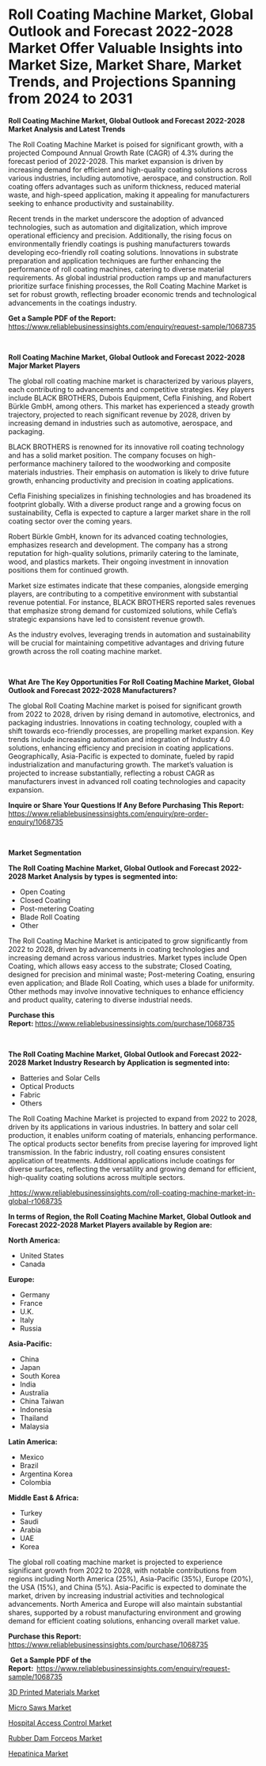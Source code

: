 <p><h1>Roll Coating Machine Market, Global Outlook and Forecast 2022-2028 Market Offer Valuable Insights into Market Size, Market Share, Market Trends, and Projections Spanning from 2024 to 2031</h1></p><p><strong>Roll Coating Machine Market, Global Outlook and Forecast 2022-2028 Market Analysis and Latest Trends</strong></p>
<p><p>The Roll Coating Machine Market is poised for significant growth, with a projected Compound Annual Growth Rate (CAGR) of 4.3% during the forecast period of 2022-2028. This market expansion is driven by increasing demand for efficient and high-quality coating solutions across various industries, including automotive, aerospace, and construction. Roll coating offers advantages such as uniform thickness, reduced material waste, and high-speed application, making it appealing for manufacturers seeking to enhance productivity and sustainability.</p><p>Recent trends in the market underscore the adoption of advanced technologies, such as automation and digitalization, which improve operational efficiency and precision. Additionally, the rising focus on environmentally friendly coatings is pushing manufacturers towards developing eco-friendly roll coating solutions. Innovations in substrate preparation and application techniques are further enhancing the performance of roll coating machines, catering to diverse material requirements. As global industrial production ramps up and manufacturers prioritize surface finishing processes, the Roll Coating Machine Market is set for robust growth, reflecting broader economic trends and technological advancements in the coatings industry.</p></p>
<p><strong>Get a Sample PDF of the Report:&nbsp;</strong> <a href="https://www.reliablebusinessinsights.com/enquiry/request-sample/1068735">https://www.reliablebusinessinsights.com/enquiry/request-sample/1068735</a></p>
<p>&nbsp;</p>
<p><strong>Roll Coating Machine Market, Global Outlook and Forecast 2022-2028 Major Market Players</strong></p>
<p><p>The global roll coating machine market is characterized by various players, each contributing to advancements and competitive strategies. Key players include BLACK BROTHERS, Dubois Equipment, Cefla Finishing, and Robert Bürkle GmbH, among others. This market has experienced a steady growth trajectory, projected to reach significant revenue by 2028, driven by increasing demand in industries such as automotive, aerospace, and packaging.</p><p>BLACK BROTHERS is renowned for its innovative roll coating technology and has a solid market position. The company focuses on high-performance machinery tailored to the woodworking and composite materials industries. Their emphasis on automation is likely to drive future growth, enhancing productivity and precision in coating applications.</p><p>Cefla Finishing specializes in finishing technologies and has broadened its footprint globally. With a diverse product range and a growing focus on sustainability, Cefla is expected to capture a larger market share in the roll coating sector over the coming years.</p><p>Robert Bürkle GmbH, known for its advanced coating technologies, emphasizes research and development. The company has a strong reputation for high-quality solutions, primarily catering to the laminate, wood, and plastics markets. Their ongoing investment in innovation positions them for continued growth.</p><p>Market size estimates indicate that these companies, alongside emerging players, are contributing to a competitive environment with substantial revenue potential. For instance, BLACK BROTHERS reported sales revenues that emphasize strong demand for customized solutions, while Cefla’s strategic expansions have led to consistent revenue growth.</p><p>As the industry evolves, leveraging trends in automation and sustainability will be crucial for maintaining competitive advantages and driving future growth across the roll coating machine market.</p></p>
<p>&nbsp;</p>
<p><strong>What Are The Key Opportunities For Roll Coating Machine Market, Global Outlook and Forecast 2022-2028 Manufacturers?</strong></p>
<p><p>The global Roll Coating Machine market is poised for significant growth from 2022 to 2028, driven by rising demand in automotive, electronics, and packaging industries. Innovations in coating technology, coupled with a shift towards eco-friendly processes, are propelling market expansion. Key trends include increasing automation and integration of Industry 4.0 solutions, enhancing efficiency and precision in coating applications. Geographically, Asia-Pacific is expected to dominate, fueled by rapid industrialization and manufacturing growth. The market’s valuation is projected to increase substantially, reflecting a robust CAGR as manufacturers invest in advanced roll coating technologies and capacity expansion.</p></p>
<p><strong>Inquire or Share Your Questions If Any Before Purchasing This Report:</strong> <a href="https://www.reliablebusinessinsights.com/enquiry/pre-order-enquiry/1068735">https://www.reliablebusinessinsights.com/enquiry/pre-order-enquiry/1068735</a></p>
<p>&nbsp;</p>
<p><strong>Market Segmentation</strong></p>
<p><strong>The Roll Coating Machine Market, Global Outlook and Forecast 2022-2028 Market Analysis by types is segmented into:</strong></p>
<p><ul><li>Open Coating</li><li>Closed Coating</li><li>Post-metering Coating</li><li>Blade Roll Coating</li><li>Other</li></ul></p>
<p><p>The Roll Coating Machine Market is anticipated to grow significantly from 2022 to 2028, driven by advancements in coating technologies and increasing demand across various industries. Market types include Open Coating, which allows easy access to the substrate; Closed Coating, designed for precision and minimal waste; Post-metering Coating, ensuring even application; and Blade Roll Coating, which uses a blade for uniformity. Other methods may involve innovative techniques to enhance efficiency and product quality, catering to diverse industrial needs.</p></p>
<p><strong>Purchase this Report:&nbsp;</strong><a href="https://www.reliablebusinessinsights.com/purchase/1068735">https://www.reliablebusinessinsights.com/purchase/1068735</a></p>
<p>&nbsp;</p>
<p><strong>The Roll Coating Machine Market, Global Outlook and Forecast 2022-2028 Market Industry Research by Application is segmented into:</strong></p>
<p><ul><li>Batteries and Solar Cells</li><li>Optical Products</li><li>Fabric</li><li>Others</li></ul></p>
<p><p>The Roll Coating Machine Market is projected to expand from 2022 to 2028, driven by its applications in various industries. In battery and solar cell production, it enables uniform coating of materials, enhancing performance. The optical products sector benefits from precise layering for improved light transmission. In the fabric industry, roll coating ensures consistent application of treatments. Additional applications include coatings for diverse surfaces, reflecting the versatility and growing demand for efficient, high-quality coating solutions across multiple sectors.</p></p>
<p><a href="https://www.reliablebusinessinsights.com/roll-coating-machine-market-in-global-r1068735">&nbsp;https://www.reliablebusinessinsights.com/roll-coating-machine-market-in-global-r1068735</a></p>
<p><strong>In terms of Region, the Roll Coating Machine Market, Global Outlook and Forecast 2022-2028 Market Players available by Region are:</strong></p>
<p>
    <p> <strong> North America: </strong>
        <ul>
            <li>United States</li>
            <li>Canada</li>
        </ul>
        </p> 
    <p> <strong> Europe: </strong>
        <ul>
            <li>Germany</li>
            <li>France</li>
            <li>U.K.</li>
            <li>Italy</li>
            <li>Russia</li>
        </ul>
        </p> 
    <p> <strong> Asia-Pacific: </strong>
        <ul>
            <li>China</li>
            <li>Japan</li>
            <li>South Korea</li>
            <li>India</li>
            <li>Australia</li>
            <li>China Taiwan</li>
            <li>Indonesia</li>
            <li>Thailand</li>
            <li>Malaysia</li>
        </ul>
        </p> 
    <p> <strong> Latin America: </strong>
        <ul>
            <li>Mexico</li>
            <li>Brazil</li>
            <li>Argentina Korea</li>
            <li>Colombia</li>
        </ul>
        </p> 
    <p> <strong> Middle East & Africa: </strong>
        <ul>
            <li>Turkey</li>
            <li>Saudi</li>
            <li>Arabia</li>
            <li>UAE</li>
            <li>Korea</li>
        </ul>
    </p>
    </p>
<p><p>The global roll coating machine market is projected to experience significant growth from 2022 to 2028, with notable contributions from regions including North America (25%), Asia-Pacific (35%), Europe (20%), the USA (15%), and China (5%). Asia-Pacific is expected to dominate the market, driven by increasing industrial activities and technological advancements. North America and Europe will also maintain substantial shares, supported by a robust manufacturing environment and growing demand for efficient coating solutions, enhancing overall market value.</p></p>
<p><strong>Purchase this Report: </strong><a href="https://www.reliablebusinessinsights.com/purchase/1068735">https://www.reliablebusinessinsights.com/purchase/1068735</a></p>
<p>&nbsp;<strong>Get a Sample PDF of the Report:&nbsp;&nbsp;</strong><a href="https://www.reliablebusinessinsights.com/enquiry/request-sample/1068735">https://www.reliablebusinessinsights.com/enquiry/request-sample/1068735</a></p>
<p><strong></strong></p>
<p><p><a href="https://www.linkedin.com/pulse/global-3d-printed-materials-market-focus-product-type-engineering-iewdc?trackingId=GR3wxki7T%2FiP9ySFXGZ7aQ%3D%3D">3D Printed Materials Market</a></p><p><a href="https://www.linkedin.com/pulse/analyzing-micro-saws-market-dynamics-growth-drivers-forecasted-rymzc?trackingId=CNt5Jj4PTnuhAvCRkEnt%2BQ%3D%3D">Micro Saws Market</a></p><p><a href="https://www.linkedin.com/pulse/unveiling-market-trends-global-hospital-access-control-uqa3e?trackingId=CV1mA8bqQF6PAyXAmI7oWA%3D%3D">Hospital Access Control Market</a></p><p><a href="https://www.linkedin.com/pulse/rubber-dam-forceps-market-emerging-trends-future-prospects-period-hqmec?trackingId=YRuMB0fcTAGwWbt1ApAqDg%3D%3D">Rubber Dam Forceps Market</a></p><p><a href="https://www.linkedin.com/pulse/booming-hepatinica-market-sector-analysis-growth-projections-till-ieatc?trackingId=I%2BpW7aT2R86Wa3OzRlefEA%3D%3D">Hepatinica Market</a></p></p>